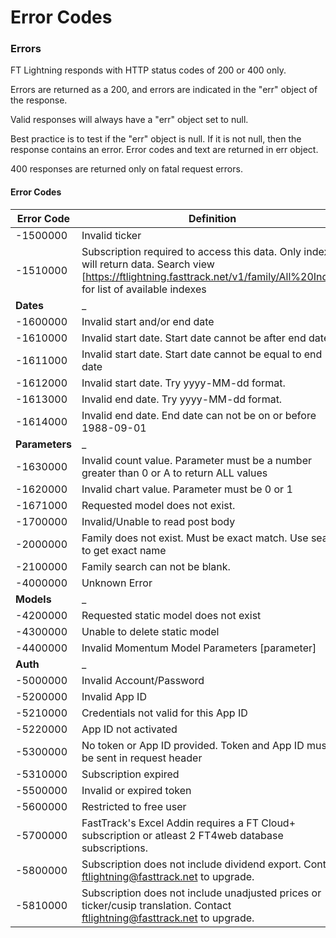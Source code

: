 # Error Codes

### Errors
FT Lightning responds with HTTP status codes of 200 or 400 only.

Errors are returned as a 200, and errors are indicated in the "err" object of the response. 

Valid responses will always have a "err" object set to null. 

Best practice is to test if the "err" object is null. If it is not null, then the response contains an error. Error codes and text are returned in err object.

400 responses are returned only on fatal request errors.

#### Error Codes

Error Code | Definition 
---------|----------
-1500000 | Invalid ticker  
-1510000 | Subscription required to access this data. Only indexes will return data. Search view [https://ftlightning.fasttrack.net/v1/family/All%20Index] for list of available indexes
**Dates**|  _
-1600000 | Invalid start and/or end date
-1610000 | Invalid start date. Start date cannot be after end date
-1611000 | Invalid start date. Start date cannot be equal to end date
-1612000 | Invalid start date. Try yyyy-MM-dd format.
-1613000 | Invalid end date. Try yyyy-MM-dd format.
-1614000 | Invalid end date. End date can not be on or before 1988-09-01
**Parameters**| _
-1630000 | Invalid count value. Parameter must be a number greater than 0 or A to return ALL values
-1620000|Invalid chart value. Parameter must be 0 or 1
-1671000|Requested model does not exist.
-1700000 | Invalid/Unable to read post body 
-2000000 | Family does not exist. Must be exact match. Use search to get exact name
-2100000 | Family search can not be blank.
-4000000|Unknown Error
**Models**|_
-4200000| Requested static model does not exist
-4300000|Unable to delete static model
-4400000|Invalid Momentum Model Parameters \[parameter\]
**Auth**| _
-5000000 | Invalid Account/Password
-5200000 | Invalid App ID
-5210000|Credentials not valid for this App ID
-5220000|App ID not activated
-5300000 | No token or App ID provided. Token and App ID must be sent in request header
-5310000|Subscription expired
-5500000 | Invalid or expired token
-5600000 | Restricted to free user 
-5700000 | FastTrack's Excel Addin requires a FT Cloud+ subscription or atleast 2 FT4web database subscriptions.
-5800000 | Subscription does not include dividend export. Contact ftlightning@fasttrack.net to upgrade.
-5810000|Subscription does not include unadjusted prices or ticker/cusip translation. Contact ftlightning@fasttrack.net to upgrade.